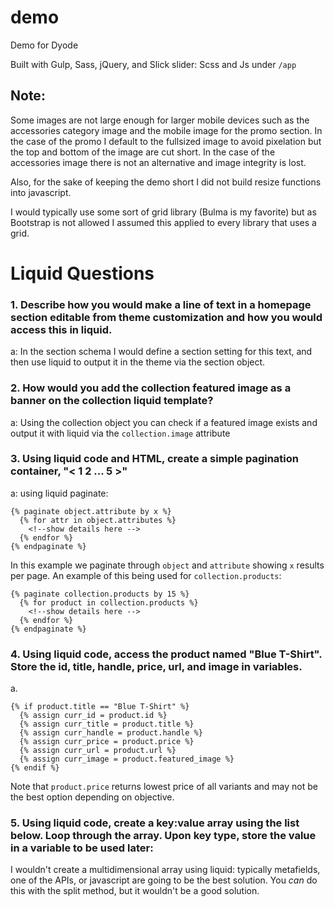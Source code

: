 # demo
Demo for Dyode

Built with Gulp, Sass, jQuery, and Slick slider:
Scss and Js under `/app`

## Note:
Some images are not large enough for larger mobile devices such as the accessories category image and the mobile image for the promo section. In the case of the promo I default to the fullsized image to avoid pixelation but the top and bottom of the image are cut short. In the case of the accessories image there is not an alternative and image integrity is lost.

Also, for the sake of keeping the demo short I did not build resize functions into javascript.

I would typically use some sort of grid library (Bulma is my favorite) but as Bootstrap is not allowed I assumed this applied to every library that uses a grid. 

# Liquid Questions

### 1. Describe how you would make a line of text in a homepage section editable from theme customization and how you would access this in liquid.

a: In the section schema I would define a section setting for this text, and then use liquid to output it in the theme via the section object.

### 2. How would you add the collection featured image as a banner on the collection liquid template?

a: Using the collection object you can check if a featured image exists and output it with liquid via the `collection.image` attribute

### 3. Using liquid code and HTML, create a simple pagination container, "< 1 2 ... 5 >"

a: using liquid paginate:
```
{% paginate object.attribute by x %}
  {% for attr in object.attributes %}
    <!--show details here -->
  {% endfor %}
{% endpaginate %}
```

In this example we paginate through `object` and `attribute` showing `x` results per page. An example of this being used for `collection.products`:

```
{% paginate collection.products by 15 %}
  {% for product in collection.products %}
    <!--show details here -->
  {% endfor %}
{% endpaginate %}
```

### 4. Using liquid code, access the product named "Blue T-Shirt". Store the id, title, handle, price, url, and image in variables.
a. 
```
{% if product.title == "Blue T-Shirt" %}
  {% assign curr_id = product.id %}
  {% assign curr_title = product.title %}
  {% assign curr_handle = product.handle %}
  {% assign curr_price = product.price %}
  {% assign curr_url = product.url %}
  {% assign curr_image = product.featured_image %}
{% endif %}
```

Note that `product.price` returns lowest price of all variants and may not be the best option depending on objective.

### 5. Using liquid code, create a key:value array using the list below. Loop through the array. Upon key type, store the value in a variable to be used later:
  I wouldn't create a multidimensional array using liquid: typically metafields, one of the APIs, or javascript are going to be the best solution. You *can* do this with the split method, but it wouldn't be a good solution. 
